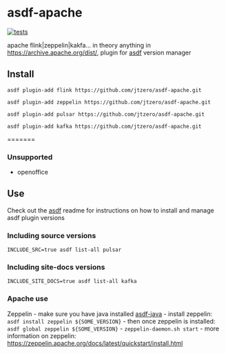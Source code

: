 # asdf-apache

[![tests](https://github.com/jtzero/asdf-apache/workflows/tests/badge.svg)](https://github.com/jtzero/asdf-apache/actions)

apache flink|zeppelin|kakfa... in theory anything in https://archive.apache.org/dist/, plugin for [asdf](https://github.com/asdf-vm/asdf) version manager

## Install

```
asdf plugin-add flink https://github.com/jtzero/asdf-apache.git
```
```
asdf plugin-add zeppelin https://github.com/jtzero/asdf-apache.git
```
```
asdf plugin-add pulsar https://github.com/jtzero/asdf-apache.git
```
```
asdf plugin-add kafka https://github.com/jtzero/asdf-apache.git
```
=======

### Unsupported
* openoffice


## Use

Check out the [asdf](https://github.com/asdf-vm/asdf) readme for instructions on how to install and manage asdf plugin versions

### Including source versions
`INCLUDE_SRC=true asdf list-all pulsar`

### Including site-docs versions
`INCLUDE_SITE_DOCS=true asdf list-all kafka`

### Apache use
  Zeppelin
    - make sure you have java installed [asdf-java](https://github.com/halcyon/asdf-java)
    - install zeppelin: `asdf install zeppelin ${SOME_VERSION}`
    - then once zeppelin is installed: `asdf global zeppelin ${SOME_VERSION}`
    - `zeppelin-daemon.sh start`
    - more information on zeppelin: https://zeppelin.apache.org/docs/latest/quickstart/install.html
